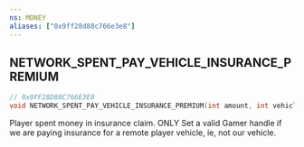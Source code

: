 ```yaml
---
ns: MONEY
aliases: ["0x9ff28d88c766e3e8"]
---
```

## NETWORK_SPENT_PAY_VEHICLE_INSURANCE_PREMIUM

```c
// 0x9FF28D88C766E3E8
void NETWORK_SPENT_PAY_VEHICLE_INSURANCE_PREMIUM(int amount, int vehiclehash, gamer_handle handle, bool fromBank, bool fromBankAndWallet);
```

Player spent money in insurance claim. ONLY Set a valid Gamer handle if we are paying insurance for a remote player vehicle, ie, not our vehicle.

